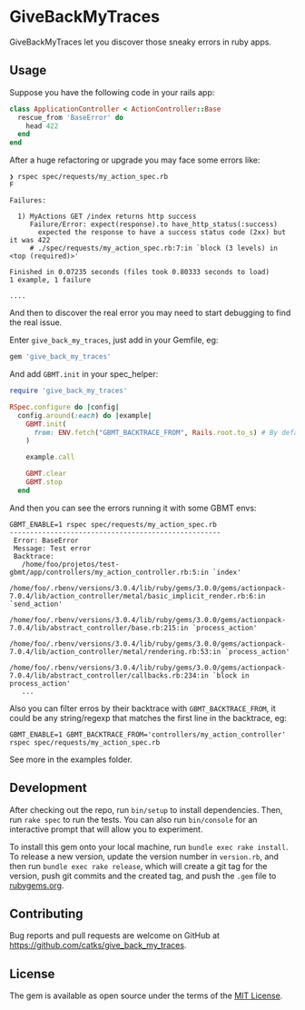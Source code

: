 # GiveBackMyTraces

GiveBackMyTraces let you discover those sneaky errors in ruby apps.

## Usage

Suppose you have the following code in your rails app:

```ruby
class ApplicationController < ActionController::Base
  rescue_from 'BaseError' do
    head 422
  end
end
```

After a huge refactoring or upgrade you may face some errors like:

```shell
❯ rspec spec/requests/my_action_spec.rb
F

Failures:

  1) MyActions GET /index returns http success
     Failure/Error: expect(response).to have_http_status(:success)
       expected the response to have a success status code (2xx) but it was 422
     # ./spec/requests/my_action_spec.rb:7:in `block (3 levels) in <top (required)>'

Finished in 0.07235 seconds (files took 0.80333 seconds to load)
1 example, 1 failure

....
```

And then to discover the real error you may need to start debugging to find the real issue.

Enter `give_back_my_traces`, just add in your Gemfile, eg:

```ruby
gem 'give_back_my_traces'
```

And add `GBMT.init` in your spec_helper:

```ruby
require 'give_back_my_traces'

RSpec.configure do |config|
  config.around(:each) do |example|
    GBMT.init(
      from: ENV.fetch("GBMT_BACKTRACE_FROM", Rails.root.to_s) # By default only print errors with a backtrace from your app
    )

    example.call

    GBMT.clear
    GBMT.stop
  end
```

And then you can see the errors running it with some GBMT envs:

```
GBMT_ENABLE=1 rspec spec/requests/my_action_spec.rb
----------------------------------------------------
 Error: BaseError
 Message: Test error
 Backtrace:
   /home/foo/projetos/test-gbmt/app/controllers/my_action_controller.rb:5:in `index'
   /home/foo/.rbenv/versions/3.0.4/lib/ruby/gems/3.0.0/gems/actionpack-7.0.4/lib/action_controller/metal/basic_implicit_render.rb:6:in `send_action'
   /home/foo/.rbenv/versions/3.0.4/lib/ruby/gems/3.0.0/gems/actionpack-7.0.4/lib/abstract_controller/base.rb:215:in `process_action'
   /home/foo/.rbenv/versions/3.0.4/lib/ruby/gems/3.0.0/gems/actionpack-7.0.4/lib/action_controller/metal/rendering.rb:53:in `process_action'
   /home/foo/.rbenv/versions/3.0.4/lib/ruby/gems/3.0.0/gems/actionpack-7.0.4/lib/abstract_controller/callbacks.rb:234:in `block in process_action'
   ...

```

Also you can filter erros by their backtrace with `GBMT_BACKTRACE_FROM`, it could be any string/regexp that matches the first line in the backtrace, eg:

`GBMT_ENABLE=1 GBMT_BACKTRACE_FROM='controllers/my_action_controller' rspec spec/requests/my_action_spec.rb`

See more in the examples folder.

## Development

After checking out the repo, run `bin/setup` to install dependencies. Then, run `rake spec` to run the tests. You can also run `bin/console` for an interactive prompt that will allow you to experiment.

To install this gem onto your local machine, run `bundle exec rake install`. To release a new version, update the version number in `version.rb`, and then run `bundle exec rake release`, which will create a git tag for the version, push git commits and the created tag, and push the `.gem` file to [rubygems.org](https://rubygems.org).

## Contributing

Bug reports and pull requests are welcome on GitHub at https://github.com/catks/give_back_my_traces.

## License

The gem is available as open source under the terms of the [MIT License](https://opensource.org/licenses/MIT).
